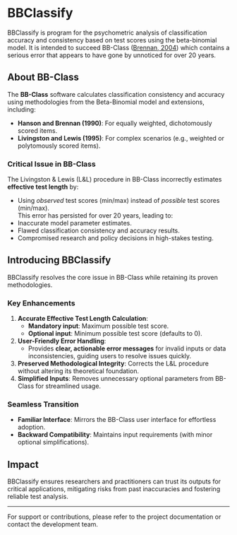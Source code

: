 # BBClassify

BBClassify is program for the psychometric analysis of classification accuracy and consistency based on test scores using the beta-binomial model. It is intended to succeed BB-Class ([Brennan, 2004](https://brennancrickgenova.org/classification-decision-consistency-programs/)) which contains a serious error that appears to have gone by unnoticed for over 20 years.

## About BB-Class

The **BB-Class** software calculates classification consistency and accuracy using methodologies from the Beta-Binomial model and extensions, including:
- **Hanson and Brennan (1990)**: For equally weighted, dichotomously scored items.
- **Livingston and Lewis (1995)**: For complex scenarios (e.g., weighted or polytomously scored items).

### Critical Issue in BB-Class
The Livingston & Lewis (L&L) procedure in BB-Class incorrectly estimates **effective test length** by:
- Using *observed* test scores (min/max) instead of *possible* test scores (min/max).  
This error has persisted for over 20 years, leading to:
- Inaccurate model parameter estimates.
- Flawed classification consistency and accuracy results.
- Compromised research and policy decisions in high-stakes testing.

## Introducing BBClassify

BBClassify resolves the core issue in BB-Class while retaining its proven methodologies.

### Key Enhancements
1. **Accurate Effective Test Length Calculation**:  
   - **Mandatory input**: Maximum possible test score.  
   - **Optional input**: Minimum possible test score (defaults to 0).  
2. **User-Friendly Error Handling**:  
   - Provides **clear, actionable error messages** for invalid inputs or data inconsistencies, guiding users to resolve issues quickly.  
3. **Preserved Methodological Integrity**: Corrects the L&L procedure without altering its theoretical foundation.  
4. **Simplified Inputs**: Removes unnecessary optional parameters from BB-Class for streamlined usage.

### Seamless Transition
- **Familiar Interface**: Mirrors the BB-Class user interface for effortless adoption.  
- **Backward Compatibility**: Maintains input requirements (with minor optional simplifications).  

## Impact
BBClassify ensures researchers and practitioners can trust its outputs for critical applications, mitigating risks from past inaccuracies and fostering reliable test analysis.

---

For support or contributions, please refer to the project documentation or contact the development team.
